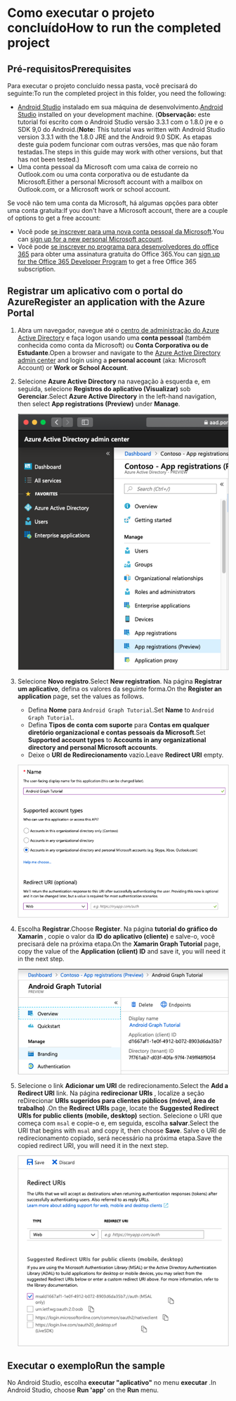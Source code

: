 # <a name="how-to-run-the-completed-project"></a><span data-ttu-id="0f08c-101">Como executar o projeto concluído</span><span class="sxs-lookup"><span data-stu-id="0f08c-101">How to run the completed project</span></span>

## <a name="prerequisites"></a><span data-ttu-id="0f08c-102">Pré-requisitos</span><span class="sxs-lookup"><span data-stu-id="0f08c-102">Prerequisites</span></span>

<span data-ttu-id="0f08c-103">Para executar o projeto concluído nessa pasta, você precisará do seguinte:</span><span class="sxs-lookup"><span data-stu-id="0f08c-103">To run the completed project in this folder, you need the following:</span></span>

- <span data-ttu-id="0f08c-104">[Android Studio](https://developer.android.com/studio/) instalado em sua máquina de desenvolvimento.</span><span class="sxs-lookup"><span data-stu-id="0f08c-104">[Android Studio](https://developer.android.com/studio/) installed on your development machine.</span></span> <span data-ttu-id="0f08c-105">(**Observação:** este tutorial foi escrito com o Android Studio versão 3.3.1 com o 1.8.0 jre e o SDK 9,0 do Android.</span><span class="sxs-lookup"><span data-stu-id="0f08c-105">(**Note:** This tutorial was written with Android Studio version 3.3.1 with the 1.8.0 JRE and the Android 9.0 SDK.</span></span> <span data-ttu-id="0f08c-106">As etapas deste guia podem funcionar com outras versões, mas que não foram testadas.</span><span class="sxs-lookup"><span data-stu-id="0f08c-106">The steps in this guide may work with other versions, but that has not been tested.)</span></span>
- <span data-ttu-id="0f08c-107">Uma conta pessoal da Microsoft com uma caixa de correio no Outlook.com ou uma conta corporativa ou de estudante da Microsoft.</span><span class="sxs-lookup"><span data-stu-id="0f08c-107">Either a personal Microsoft account with a mailbox on Outlook.com, or a Microsoft work or school account.</span></span>

<span data-ttu-id="0f08c-108">Se você não tem uma conta da Microsoft, há algumas opções para obter uma conta gratuita:</span><span class="sxs-lookup"><span data-stu-id="0f08c-108">If you don't have a Microsoft account, there are a couple of options to get a free account:</span></span>

- <span data-ttu-id="0f08c-109">Você pode [se inscrever para uma nova conta pessoal da Microsoft](https://signup.live.com/signup?wa=wsignin1.0&rpsnv=12&ct=1454618383&rver=6.4.6456.0&wp=MBI_SSL_SHARED&wreply=https://mail.live.com/default.aspx&id=64855&cbcxt=mai&bk=1454618383&uiflavor=web&uaid=b213a65b4fdc484382b6622b3ecaa547&mkt=E-US&lc=1033&lic=1).</span><span class="sxs-lookup"><span data-stu-id="0f08c-109">You can [sign up for a new personal Microsoft account](https://signup.live.com/signup?wa=wsignin1.0&rpsnv=12&ct=1454618383&rver=6.4.6456.0&wp=MBI_SSL_SHARED&wreply=https://mail.live.com/default.aspx&id=64855&cbcxt=mai&bk=1454618383&uiflavor=web&uaid=b213a65b4fdc484382b6622b3ecaa547&mkt=E-US&lc=1033&lic=1).</span></span>
- <span data-ttu-id="0f08c-110">Você pode [se inscrever no programa para desenvolvedores do office 365](https://developer.microsoft.com/office/dev-program) para obter uma assinatura gratuita do Office 365.</span><span class="sxs-lookup"><span data-stu-id="0f08c-110">You can [sign up for the Office 365 Developer Program](https://developer.microsoft.com/office/dev-program) to get a free Office 365 subscription.</span></span>

## <a name="register-an-application-with-the-azure-portal"></a><span data-ttu-id="0f08c-111">Registrar um aplicativo com o portal do Azure</span><span class="sxs-lookup"><span data-stu-id="0f08c-111">Register an application with the Azure Portal</span></span>

1. <span data-ttu-id="0f08c-112">Abra um navegador, navegue até o [centro de administração do Azure Active Directory](https://aad.portal.azure.com) e faça logon usando uma **conta pessoal** (também conhecida como conta da Microsoft) ou **Conta Corporativa ou de Estudante**.</span><span class="sxs-lookup"><span data-stu-id="0f08c-112">Open a browser and navigate to the [Azure Active Directory admin center](https://aad.portal.azure.com) and login using a **personal account** (aka: Microsoft Account) or **Work or School Account**.</span></span>

1. <span data-ttu-id="0f08c-113">Selecione **Azure Active Directory** na navegação à esquerda e, em seguida, selecione **Registros do aplicativo (Visualizar)** sob **Gerenciar**.</span><span class="sxs-lookup"><span data-stu-id="0f08c-113">Select **Azure Active Directory** in the left-hand navigation, then select **App registrations (Preview)** under **Manage**.</span></span>

    ![<span data-ttu-id="0f08c-114">Uma captura de tela dos registros de aplicativo</span><span class="sxs-lookup"><span data-stu-id="0f08c-114">A screenshot of the App registrations</span></span> ](../../tutorial/images/aad-portal-app-registrations.png)

1. <span data-ttu-id="0f08c-115">Selecione **Novo registro**.</span><span class="sxs-lookup"><span data-stu-id="0f08c-115">Select **New registration**.</span></span> <span data-ttu-id="0f08c-116">Na página **Registrar um aplicativo**, defina os valores da seguinte forma.</span><span class="sxs-lookup"><span data-stu-id="0f08c-116">On the **Register an application** page, set the values as follows.</span></span>

    - <span data-ttu-id="0f08c-117">Defina **Nome** para `Android Graph Tutorial`.</span><span class="sxs-lookup"><span data-stu-id="0f08c-117">Set **Name** to `Android Graph Tutorial`.</span></span>
    - <span data-ttu-id="0f08c-118">Defina **Tipos de conta com suporte** para **Contas em qualquer diretório organizacional e contas pessoais da Microsoft**.</span><span class="sxs-lookup"><span data-stu-id="0f08c-118">Set **Supported account types** to **Accounts in any organizational directory and personal Microsoft accounts**.</span></span>
    - <span data-ttu-id="0f08c-119">Deixe o **URI de Redirecionamento** vazio.</span><span class="sxs-lookup"><span data-stu-id="0f08c-119">Leave **Redirect URI** empty.</span></span>

    ![Uma captura de tela da página registrar um aplicativo](../../tutorial/images/aad-register-an-app.png)

1. <span data-ttu-id="0f08c-121">Escolha **Registrar**.</span><span class="sxs-lookup"><span data-stu-id="0f08c-121">Choose **Register**.</span></span> <span data-ttu-id="0f08c-122">Na página **tutorial do gráfico do Xamarin** , copie o valor da **ID do aplicativo (cliente)** e salve-o, você precisará dele na próxima etapa.</span><span class="sxs-lookup"><span data-stu-id="0f08c-122">On the **Xamarin Graph Tutorial** page, copy the value of the **Application (client) ID** and save it, you will need it in the next step.</span></span>

    ![Uma captura de tela da ID do aplicativo do novo registro de aplicativo](../../tutorial/images/aad-application-id.png)

1. <span data-ttu-id="0f08c-124">Selecione o link **Adicionar um URI** de redirecionamento.</span><span class="sxs-lookup"><span data-stu-id="0f08c-124">Select the **Add a Redirect URI** link.</span></span> <span data-ttu-id="0f08c-125">Na página **redirecionar URIs** , localize a seção reDirecionar **URIs sugeridos para clientes públicos (móvel, área de trabalho)** .</span><span class="sxs-lookup"><span data-stu-id="0f08c-125">On the **Redirect URIs** page, locate the **Suggested Redirect URIs for public clients (mobile, desktop)** section.</span></span> <span data-ttu-id="0f08c-126">Selecione o URI que começa com `msal` e copie-o e, em seguida, escolha **salvar**.</span><span class="sxs-lookup"><span data-stu-id="0f08c-126">Select the URI that begins with `msal` and copy it, then choose **Save**.</span></span> <span data-ttu-id="0f08c-127">Salve o URI de redirecionamento copiado, será necessário na próxima etapa.</span><span class="sxs-lookup"><span data-stu-id="0f08c-127">Save the copied redirect URI, you will need it in the next step.</span></span>

    ![Captura de tela da página URIs de reDirecionamento](../../tutorial/images/aad-redirect-uris.png)

## <a name="run-the-sample"></a><span data-ttu-id="0f08c-129">Executar o exemplo</span><span class="sxs-lookup"><span data-stu-id="0f08c-129">Run the sample</span></span>

<span data-ttu-id="0f08c-130">No Android Studio, escolha **executar "aplicativo"** no menu **executar** .</span><span class="sxs-lookup"><span data-stu-id="0f08c-130">In Android Studio, choose **Run 'app'** on the **Run** menu.</span></span>